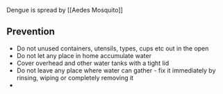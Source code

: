 Dengue is spread by [[Aedes Mosquito]]

## Prevention
- Do not unused containers, utensils, types, cups etc out in the open
- Do not let any place in home accumulate water
- Cover overhead and other water tanks with a tight lid
- Do not leave any place where water can gather - fix it immediately by rinsing, wiping or completely removing it
- 